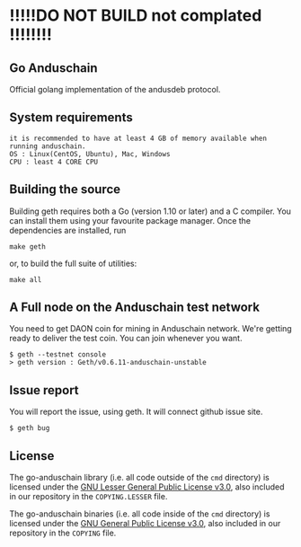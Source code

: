 # !!!!!DO NOT BUILD not complated !!!!!!!!

## Go Anduschain

Official golang implementation of the andusdeb protocol.

## System requirements

```
it is recommended to have at least 4 GB of memory available when running anduschain.
OS : Linux(CentOS, Ubuntu), Mac, Windows
CPU : least 4 CORE CPU
```

## Building the source

Building geth requires both a Go (version 1.10 or later) and a C compiler.
You can install them using your favourite package manager.
Once the dependencies are installed, run

    make geth

or, to build the full suite of utilities:

    make all
    
## A Full node on the Anduschain test network

You need to get DAON coin for mining in Anduschain network.
We're getting ready to deliver the test coin.
You can join whenever you want.

```
$ geth --testnet console
> geth version : Geth/v0.6.11-anduschain-unstable
```

## Issue report
You will report the issue, using geth. It will connect github issue site. 
```
$ geth bug
```

## License

The go-anduschain library (i.e. all code outside of the `cmd` directory) is licensed under the
[GNU Lesser General Public License v3.0](https://www.gnu.org/licenses/lgpl-3.0.en.html), also
included in our repository in the `COPYING.LESSER` file.

The go-anduschain binaries (i.e. all code inside of the `cmd` directory) is licensed under the
[GNU General Public License v3.0](https://www.gnu.org/licenses/gpl-3.0.en.html), also included
in our repository in the `COPYING` file.
